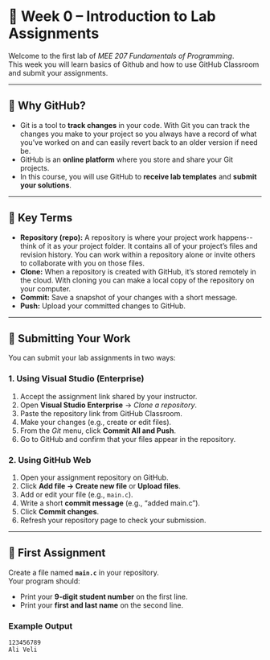 # 👋 Week 0 – Introduction to Lab Assignments

Welcome to the first lab of *MEE 207 Fundamentals of Programming*.  
This week you will learn basics of Github and how to use GitHub Classroom and submit your assignments.

---

## 📌 Why GitHub?
- Git is a tool to **track changes** in your code. With Git you can track the changes you make to your project so you always have a record of what you’ve worked on and can easily revert back to an older version if need be. 
- GitHub is an **online platform** where you store and share your Git projects.  
- In this course, you will use GitHub to **receive lab templates** and **submit your solutions**.  

---

## 📂 Key Terms
- **Repository (repo):** A repository is where your project work happens--think of it as your project folder. It contains all of your project’s files and revision history.  You can work within a repository alone or invite others to collaborate with you on those files.
- **Clone:** When a repository is created with GitHub, it’s stored remotely in the cloud. With cloning you can make a local copy of the repository on your computer.  
- **Commit:** Save a snapshot of your changes with a short message.  
- **Push:** Upload your committed changes to GitHub.  

---

## 🚀 Submitting Your Work

You can submit your lab assignments in two ways:  

### 1. Using Visual Studio (Enterprise)
1. Accept the assignment link shared by your instructor.  
2. Open **Visual Studio Enterprise** → *Clone a repository*.  
3. Paste the repository link from GitHub Classroom.  
4. Make your changes (e.g., create or edit files).  
5. From the *Git* menu, click **Commit All and Push**.  
6. Go to GitHub and confirm that your files appear in the repository.  

### 2. Using GitHub Web
1. Open your assignment repository on GitHub.  
2. Click **Add file → Create new file** or **Upload files**.  
3. Add or edit your file (e.g., `main.c`).  
4. Write a short **commit message** (e.g., “added main.c”).  
5. Click **Commit changes**.  
6. Refresh your repository page to check your submission.  

---

## 📝 First Assignment

Create a file named **`main.c`** in your repository.  
Your program should:  
- Print your **9-digit student number** on the first line.  
- Print your **first and last name** on the second line.  

### Example Output

```
123456789
Ali Veli
```


